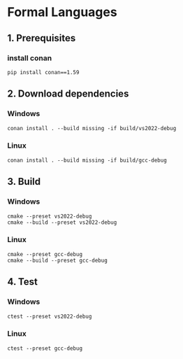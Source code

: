 # Formal Languages

## 1. Prerequisites

### install conan
````
pip install conan==1.59
````

## 2. Download dependencies

###  Windows
````
conan install . --build missing -if build/vs2022-debug
 ````
###  Linux
````
conan install . --build missing -if build/gcc-debug
 ````
## 3. Build
### Windows
````
cmake --preset vs2022-debug
cmake --build --preset vs2022-debug
````
### Linux
````
cmake --preset gcc-debug
cmake --build --preset gcc-debug
````
## 4. Test
### Windows
````
ctest --preset vs2022-debug
````
### Linux
````
ctest --preset gcc-debug
````
